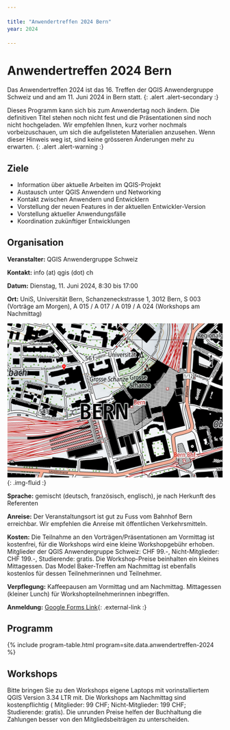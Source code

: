 ```yaml
---

title: "Anwendertreffen 2024 Bern"
year: 2024

---
```


# Anwendertreffen 2024 Bern

Das Anwendertreffen 2024 ist das 16. Treffen der QGIS Anwendergruppe Schweiz und
and am 11. Juni 2024 in Bern statt.
{: .alert .alert-secondary :}

Dieses Programm kann sich bis zum Anwendertag noch ändern. Die definitiven Titel stehen noch nicht fest und die Präsentationen sind noch nicht hochgeladen. Wir empfehlen Ihnen, kurz vorher nochmals vorbeizuschauen, um sich die aufgelisteten Materialien anzusehen. Wenn dieser Hinweis weg ist, sind keine grösseren Änderungen mehr zu erwarten.
{: .alert .alert-warning :}

## Ziele

* Information über aktuelle Arbeiten im QGIS-Projekt
* Austausch unter QGIS Anwendern und Networking
* Kontakt zwischen Anwendern und Entwicklern
* Vorstellung der neuen Features in der aktuellen Entwickler-Version
* Vorstellung aktueller Anwendungsfälle
* Koordination zukünftiger Entwicklungen

## Organisation

**Veranstalter:** QGIS Anwendergruppe Schweiz

**Kontakt:** info (at) qgis (dot) ch

**Datum:** Dienstag, 11. Juni 2024, 8:30 bis 17:00

**Ort:** UniS, Universität Bern, Schanzeneckstrasse 1, 3012 Bern, S 003 (Vorträge am Morgen), A 015 / A 017 / A 019 / A 024 (Workshops am Nachmittag)

![](/assets/img/lageplan_unis_unibe_swisstopo_2024.png){: .img-fluid :}

**Sprache:** gemischt (deutsch, französisch, englisch), je nach Herkunft des Referenten

**Anreise:** Der Veranstaltungsort ist gut zu Fuss vom Bahnhof Bern erreichbar.
Wir empfehlen die Anreise mit öffentlichen Verkehrsmitteln.

**Kosten:**  Die Teilnahme an den Vorträgen/Präsentationen am Vormittag ist
kostenfrei, für die Workshops wird eine kleine Workshopgebühr erhoben.
Mitglieder der QGIS Anwendergruppe Schweiz: CHF 99.-, Nicht-Mitglieder:
CHF 199.-, Studierende: gratis. Die Workshop-Preise beinhalten ein kleines
Mittagessen.
Das Model Baker-Treffen am Nachmittag ist ebenfalls kostenlos für dessen Teilnehmerinnen und Teilnehmer.

**Verpflegung:** Kaffeepausen am Vormittag und am Nachmittag. Mittagessen (kleiner
Lunch) für Workshopteilnehmerinnen inbegriffen.

**Anmeldung:** [Google Forms Link](https://forms.gle/FIXME){: .external-link :}

## Programm

{% include program-table.html program=site.data.anwendertreffen-2024 %}

## Workshops

Bitte bringen Sie zu den Workshops eigene Laptops mit vorinstalliertem QGIS
Version 3.34 LTR mit. Die Workshops am Nachmittag sind kostenpflichtig
( Mitglieder: 99 CHF; Nicht-Mitglieder: 199 CHF; Studierende: gratis). Die unrunden
Preise helfen der Buchhaltung die Zahlungen besser von den Mitgliedsbeiträgen zu
unterscheiden.

